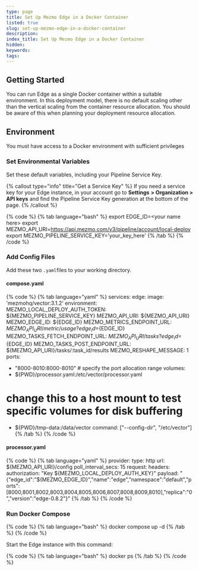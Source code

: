 ```yaml
---
type: page
title: Set Up Mezmo Edge in a Docker Container
listed: true
slug: set-up-mezmo-edge-in-a-docker-container
description: 
index_title: Set Up Mezmo Edge in a Docker Container
hidden: 
keywords: 
tags: 
---
```



## Getting Started

You can run Edge as a single Docker container within a suitable environment. In this deployment model, there is no default scaling other than the vertical scaling from the container resource allocation. You should be aware of this when planning your deployment resource allocation.

## Environment

You must have access to a Docker environment with sufficient privileges

### Set Environmental Variables

Set these default variables, including your Pipeline Service Key.

{% callout type="info" title="Get a Service Key" %}
If you need a service key for your Edge instance, in your account go to **Settings** **&gt; Organization &gt; API keys** and find the Pipeline Service Key generation at the bottom of the page.
{% /callout %}

{% code %}
{% tab language="bash" %}
export EDGE_ID=&lt;your name here&gt;
export MEZMO_API_URI=https://api.mezmo.com/v3/pipeline/account/local-deploy
export MEZMO_PIPELINE_SERVICE_KEY='your_key_here'
{% /tab %}
{% /code %}

### Add Config Files

Add these two `.yaml`files to your working directory.


#### compose.yaml

{% code %}
{% tab language="yaml" %}
services:
edge:
image: 'mezmohq/vector:3.1.2'
environment:
MEZMO_LOCAL_DEPLOY_AUTH_TOKEN: ${MEZMO_PIPELINE_SERVICE_KEY}
MEZMO_API_URI: ${MEZMO_API_URI}
MEZMO_EDGE_ID: ${EDGE_ID}
MEZMO_METRICS_ENDPOINT_URL: ${MEZMO_API_URI}/metric/usage?edge_id=${EDGE_ID}
MEZMO_TASKS_FETCH_ENDPOINT_URL: ${MEZMO_API_URI}/tasks?edge_id=${EDGE_ID}
MEZMO_TASKS_POST_ENDPOINT_URL: ${MEZMO_API_URI}/tasks/:task_id/results
MEZMO_RESHAPE_MESSAGE: 1
ports:
- "8000-8010:8000-8010" # specify the port allocation range
volumes:
- ${PWD}/processor.yaml:/etc/vector/processor.yaml
# change this to a host mount to test specific volumes for disk buffering
- ${PWD}/tmp-data:/data/vector
command: ["--config-dir", "/etc/vector"]
{% /tab %}
{% /code %}


#### processor.yaml

{% code %}
{% tab language="yaml" %}
provider:
type: http
url: ${MEZMO_API_URI}/config
poll_interval_secs: 15
request:
headers:
authorization: "Key ${MEZMO_LOCAL_DEPLOY_AUTH_KEY}"
payload: "{\"edge_id\":\"${MEZMO_EDGE_ID}\",\"name\":\"edge\",\"namespace\":\"default\",\"ports\":[8000,8001,8002,8003,8004,8005,8006,8007,8008,8009,8010],\"replica\":\"0\",\"version\":\"edge-0.8.2\"}"
{% /tab %}
{% /code %}

### Run Docker Compose

{% code %}
{% tab language="bash" %}
docker compose up -d
{% /tab %}
{% /code %}

Start the Edge instance with this command:

{% code %}
{% tab language="bash" %}
docker ps
{% /tab %}
{% /code %}